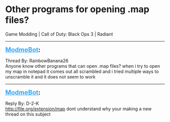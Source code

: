 # Other programs for opening .map files?
Game Modding | Call of Duty: Black Ops 3 | Radiant

---
<strong style="font-size: 1.4em;"><span style="text-decoration: underline;text-decoration-color: #34a7f9;"><span style="color:#34a7f9;">ModmeBot</span></span>:</strong>

<p>Thread By: RainbowBanana26<br />Anyone know other programs that can open .map files? when i try to open my map in notepad it comes out all scrambled and i tried multiple ways to unscramble it and it does not seem to work</p>

---
<strong style="font-size: 1.4em;"><span style="text-decoration: underline;text-decoration-color: #34a7f9;"><span style="color:#34a7f9;">ModmeBot</span></span>:</strong>

<p>Reply By: D-2-K<br /><a href="http://file.org/extension/map">http://file.org/extension/map</a> dont understand why your making a new thread on this subject</p>
